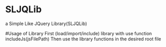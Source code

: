 # SLJQLib
a Simple Like JQuery Library(SLJQLib)

#Usage of Library
First (load/import/include) library with use function includeJs(jsFilePath) 
Then use the library functions in the desired root file
